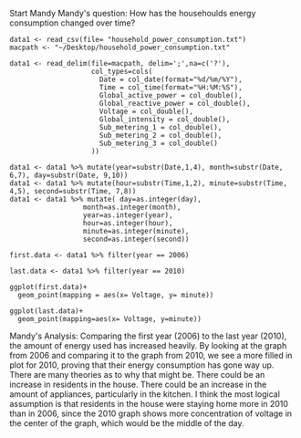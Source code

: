 Start Mandy 
Mandy's question: How has the househoulds energy consumption changed over time? 
```{r}
data1 <- read_csv(file= "household_power_consumption.txt")
macpath <- "~/Desktop/household_power_consumption.txt"
```
```{r}
data1 <- read_delim(file=macpath, delim=';',na=c('?'),
                    col_types=cols(
                      Date = col_date(format="%d/%m/%Y"),
                      Time = col_time(format="%H:%M:%S"),
                      Global_active_power = col_double(),
                      Global_reactive_power = col_double(),
                      Voltage = col_double(),
                      Global_intensity = col_double(),
                      Sub_metering_1 = col_double(),
                      Sub_metering_2 = col_double(),
                      Sub_metering_3 = col_double()
                    ))
```
```{r}
data1 <- data1 %>% mutate(year=substr(Date,1,4), month=substr(Date, 6,7), day=substr(Date, 9,10))
data1 <- data1 %>% mutate(hour=substr(Time,1,2), minute=substr(Time, 4,5), second=substr(Time, 7,8))
data1 <- data1 %>% mutate( day=as.integer(day),
                  month=as.integer(month),
                  year=as.integer(year),
                  hour=as.integer(hour),
                  minute=as.integer(minute),
                  second=as.integer(second))
```
```{r}
first.data <- data1 %>% filter(year == 2006)
```
```{r}
last.data <- data1 %>% filter(year == 2010)
```
```{r}
ggplot(first.data)+
  geom_point(mapping = aes(x= Voltage, y= minute))
```
```{r}
ggplot(last.data)+
  geom_point(mapping=aes(x= Voltage, y=minute))
```
Mandy's Analysis: Comparing the first year (2006) to the last year (2010), the amount of energy used has increased heavily. By looking at the graph from 2006 and comparing it to the graph from 2010, we see a more filled in plot for 2010, proving that their energy consumption has gone way up. There are many theories as to why that might be. There could be an increase in residents in the house. There could be an increase in the amount of appliances, particularly in the kitchen. I think the most logical assumption is that residents in the house were staying home more in 2010 than in 2006, since the 2010 graph shows more 
concentration of voltage in the center of the graph, which would be the middle of the day.
